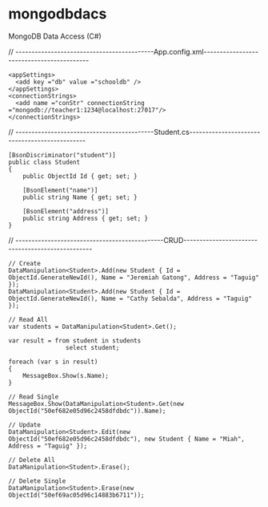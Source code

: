 mongodbdacs
===========

MongoDB Data Access (C#)

// -------------------------------------------App.config.xml------------------------------------------

    <appSettings>
      <add key ="db" value ="schooldb" />
    </appSettings>
    <connectionStrings>
      <add name ="conStr" connectionString ="mongodb://teacher1:1234@localhost:27017"/>
    </connectionStrings>

// -------------------------------------------Student.cs----------------------------------------------

    [BsonDiscriminator("student")]
    public class Student
    {
        public ObjectId Id { get; set; }

        [BsonElement("name")]
        public string Name { get; set; }

        [BsonElement("address")]
        public string Address { get; set; }
    }

// ----------------------------------------------CRUD-------------------------------------------------
    
    // Create
    DataManipulation<Student>.Add(new Student { Id = ObjectId.GenerateNewId(), Name = "Jeremiah Gatong", Address = "Taguig" });
    DataManipulation<Student>.Add(new Student { Id = ObjectId.GenerateNewId(), Name = "Cathy Sebalda", Address = "Taguig" });

    // Read All
    var students = DataManipulation<Student>.Get();

    var result = from student in students
                    select student;

    foreach (var s in result)
    {
        MessageBox.Show(s.Name);
    }

    // Read Single
    MessageBox.Show(DataManipulation<Student>.Get(new ObjectId("50ef682e05d96c2458dfdbdc")).Name);

    // Update
    DataManipulation<Student>.Edit(new ObjectId("50ef682e05d96c2458dfdbdc"), new Student { Name = "Miah", Address = "Taguig" });

    // Delete All
    DataManipulation<Student>.Erase();

    // Delete Single
    DataManipulation<Student>.Erase(new ObjectId("50ef69ac05d96c14883b6711"));
